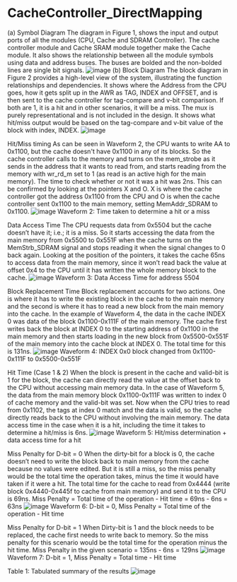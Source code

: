 # CacheController_DirectMapping
(a) Symbol Diagram
The diagram in Figure 1, shows the input and output ports of all the modules (CPU, Cache and SDRAM Controller). The cache controller module and Cache SRAM module together make the Cache module. It also shows the relationship between all the module symbols using data and address buses. The buses are bolded and the non-bolded lines are single bit signals. 
![image](https://github.com/user-attachments/assets/20499529-0fda-4370-8780-89735b72b1a4)
(b) Block Diagram
The block diagram in Figure 2 provides a high-level view of the system, illustrating the function relationships and dependencies. It shows where the Address from the CPU goes, how it gets split up in the AWR as TAG, INDEX and OFFSET, and is then sent to the cache controller for tag-compare and v-bit comparison. If both are 1, it is a hit and in other scenarios, it will be a miss. The mux is purely representational and is not included in the design. It shows what hit/miss output would be based on the tag-compare and v-bit value of the block with index, INDEX.
![image](https://github.com/user-attachments/assets/2cbe971d-8d2f-4b22-bbbe-52caba63d114)

Hit/Miss timing
As can be seen in Waveform 2, the CPU wants to write AA to 0x1100, but the cache doesn't have 0x1100 in any of its blocks. So the cache controller calls to the memory and turns on the mem_strobe as it sends in the address that it wants to read from,  and starts reading from the memory with wr_rd_m set to 1 (as read is an active high for the main memory). The time to check whether or not it was a hit was 2ns. This can be confirmed by looking at the pointers X and O. X is where the cache controller got the address 0x1100 from the CPU and O is when the cache controller sent 0x1100 to the main memory, setting MemAddr_SDRAM to 0x1100.
![image](https://github.com/user-attachments/assets/3203fa8d-8b18-4255-a7f1-fd1111ef65a2)
Waveform 2:  Time taken to determine a hit or a miss

Data Access Time
The CPU requests data from 0x5504 but the cache doesn’t have it; i.e.; it is a miss. So it starts accessing the data from the main memory from 0x5500 to 0x551F when the cache turns on the MemStrb_SDRAM signal and stops reading it when the signal changes to 0 back again. Looking at the position of the pointers, it takes the cache 65ns to access data from the main memory, since it won’t read back the value at offset 0x4 to the CPU until it has written the whole memory block to the cache.
![image](https://github.com/user-attachments/assets/3e120c0e-48f7-4896-98ba-14a5b7cbcf7e)
Waveform 3:  Data Access Time for address 5504

Block Replacement Time
Block replacement accounts for two actions. One is where it has to write the existing block in the cache to the main memory and the second is where it has to read a new block from the main memory into the cache. In the example of Waveform 4, the data in the cache INDEX 0 was data of the block 0x1100-0x111F of the main memory. The cache first writes back the block at INDEX 0 to the starting address of 0x1100 in the main memory and then starts loading in the new block from 0x5500-0x551F of the main memory into the cache block at INDEX 0. The total time for this is 131ns. 
![image](https://github.com/user-attachments/assets/b4cfe0dd-fcad-47c5-b539-d655aee2b493)
Waveform 4:  INDEX 0x0 block changed from 0x1100-0x111F to 0x5500-0x551F

Hit Time (Case 1 & 2)
When the block is present in the cache and valid-bit is 1 for the block, the cache can directly read the value at the offset back to the CPU without accessing main memory data. In the case of Waveform 5, the data from the main memory block 0x1100-0x111F was written to index 0 of cache memory and the valid-bit was set. Now when the CPU tries to read from 0x1102, the tags at index 0 match and the data is valid, so the cache directly reads back to the CPU without involving the main memory. The data access time in the case when it is a hit, including the time it takes to determine a hit/miss is 6ns.
![image](https://github.com/user-attachments/assets/2872bb99-3cee-4a89-bec7-0d4a717d68d7)
Waveform 5:  Hit/miss determination + data access time for a hit

Miss Penalty for D-bit = 0
When the dirty-bit for a block is 0, the cache doesn’t need to write the block back to main memory from the cache because no values were edited. But it is still a miss, so the miss penalty would be the total time the operation takes, minus the time it would have taken if it were a hit. The total time for the cache to read from 0x4444 (write block 0x4440-0x445f to cache from main memory) and send it to the CPU is 69ns.
Miss Penalty = Total time of the operation - Hit time = 69ns - 6ns = 63ns
![image](https://github.com/user-attachments/assets/faa0107b-7067-4fd9-b580-ae0bb3032181)
Waveform 6:  D-bit = 0, Miss Penalty = Total time of the operation - Hit time

Miss Penalty for D-bit = 1
When Dirty-bit is 1 and the block needs to be replaced, the cache first needs to write back to memory. So the miss penalty for this scenario would be the total time for the operation minus the hit time. 
Miss Penalty in the given scenario = 135ns - 6ns = 129ns
![image](https://github.com/user-attachments/assets/b98f2104-1de0-4b6b-8b53-9205878f22c5)
Waveform 7:  D-bit = 1, Miss Penalty = Total time - Hit time

Table 1: Tabulated summary of the results
![image](https://github.com/user-attachments/assets/52fdc47c-e4ca-4302-8457-50028d1ff601)


